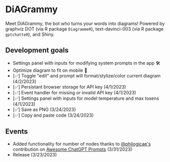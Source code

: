 # DiAGrammy
Meet DiAGrammy, the bot who turns your words into diagrams! Powered by graphviz DOT (via R package `DiagrammeR`), text-davinci-003 (via R package `gptchatteR`), and Shiny.

## Development goals 
- Settings panel with inputs for modifying system prompts in the app 🛠
- Optimize diagram to fit on mobile 📲
- [✅] Toggle "edit" and prompt will format/stylize/color current diagram (4/2/2023) 
- [✅] Persistant browser storage for API key (4/1/2023)
- [✅] Event handler for missing or invalid API key (4/1/2023)
- [✅] Settings panel with inputs for model temperature and max toxens (4/1/2023)
- [✅] Save as PNG (3/24/2023)
- [✅] Copy and paste code (3/24/2023)

## Events
- Added functionality for number of nodes thanks to [@philogicae's](https://github.com/philogicae) contribution on [Awesome ChatGPT Prompts](https://prompts.chat/) (3/31/2023)
- Release (3/23/2023)
